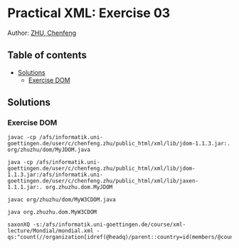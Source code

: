 Practical XML: Exercise 03
==========================

Author: [ZHU, Chenfeng](http://about.me/zhuchenfeng)

## Table of contents

* [Solutions](#solutions)
    * [Exercise DOM](#exercise-dom)

## Solutions

### Exercise DOM

``` shell
javac -cp /afs/informatik.uni-goettingen.de/user/c/chenfeng.zhu/public_html/xml/lib/jdom-1.1.3.jar:. org/zhuzhu/dom/MyJDOM.java

java -cp /afs/informatik.uni-goettingen.de/user/c/chenfeng.zhu/public_html/xml/lib/jdom-1.1.3.jar:/afs/informatik.uni-goettingen.de/user/c/chenfeng.zhu/public_html/xml/lib/jaxen-1.1.1.jar:. org.zhuzhu.dom.MyJDOM

javac org/zhuzhu/dom/MyW3CDOM.java

java org.zhuzhu.dom.MyW3CDOM

saxonXQ -s:/afs/informatik.uni-goettingen.de/course/xml-lecture/Mondial/mondial.xml -qs:"count(//organization[idref(@headq)/parent::country=id(members/@country)])"
```


